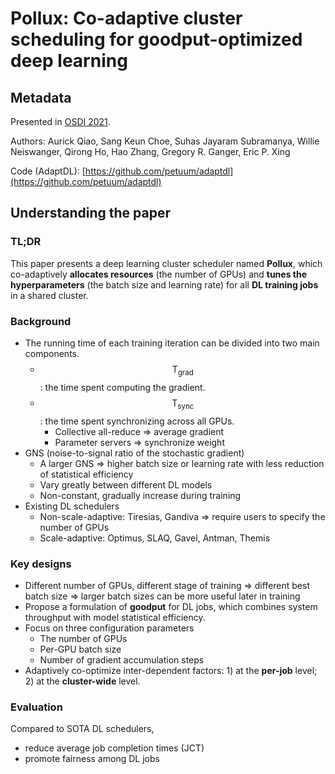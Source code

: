 # Pollux: Co-adaptive cluster scheduling for goodput-optimized deep learning

## Metadata

Presented in [OSDI 2021](https://www.usenix.org/conference/osdi21/presentation/qiao).

Authors: Aurick Qiao, Sang Keun Choe, Suhas Jayaram Subramanya, Willie Neiswanger, Qirong Ho, Hao Zhang, Gregory R. Ganger, Eric P. Xing

Code (AdaptDL): [https://github.com/petuum/adaptdl](https://github.com/petuum/adaptdl)

## Understanding the paper

### TL;DR

This paper presents a deep learning cluster scheduler named **Pollux**, which co-adaptively **allocates resources** (the number of GPUs) and **tunes the hyperparameters** (the batch size and learning rate) for all **DL training jobs** in a shared cluster.

### Background

* The running time of each training iteration can be divided into two main components.
  * $$\text{T}_{\text{grad}}$$: the time spent computing the gradient.
  * $$\text{T}_{\text{sync}}$$: the time spent synchronizing across all GPUs.
    * Collective all-reduce => average gradient
    * Parameter servers => synchronize weight
* GNS (noise-to-signal ratio of the stochastic gradient)
  * A larger GNS => higher batch size or learning rate with less reduction of statistical efficiency
  * Vary greatly between different DL models
  * Non-constant, gradually increase during training
* Existing DL schedulers
  * Non-scale-adaptive: Tiresias, Gandiva => require users to specify the number of GPUs
  * Scale-adaptive: Optimus, SLAQ, Gavel, Antman, Themis

### Key designs

* Different number of GPUs, different stage of training => different best batch size => larger batch sizes can be more useful later in training
* Propose a formulation of **goodput** for DL jobs, which combines system throughput with model statistical efficiency.
* Focus on three configuration parameters
  * The number of GPUs
  * Per-GPU batch size
  * Number of gradient accumulation steps
* Adaptively co-optimize inter-dependent factors: 1) at the **per-job** level; 2) at the **cluster-wide** level.

### Evaluation

Compared to SOTA DL schedulers,

* reduce average job completion times (JCT)
* promote fairness among DL jobs
